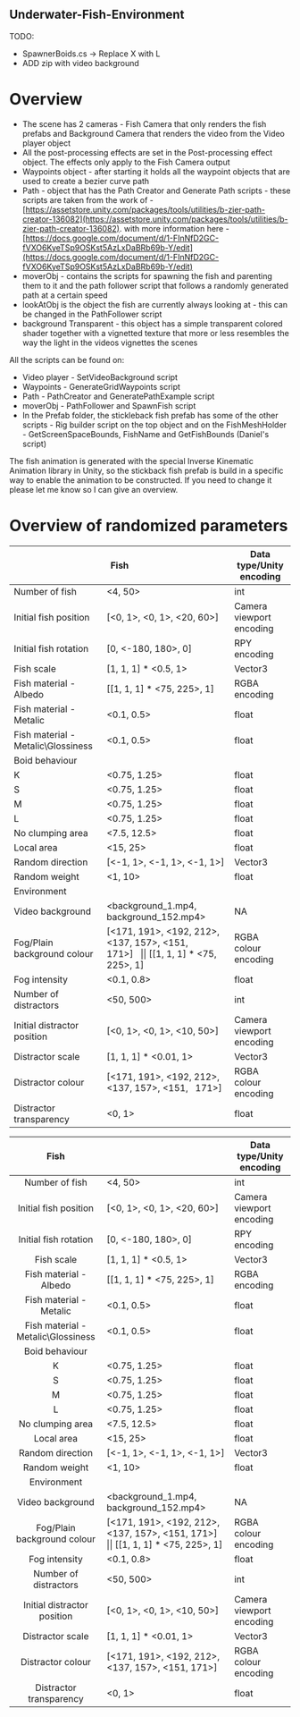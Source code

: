 ## Underwater-Fish-Environment
 TODO: 
- SpawnerBoids.cs -> Replace X with L
- ADD zip with video background

# Overview

- The scene has 2 cameras - Fish Camera that only renders the fish prefabs and Background Camera that renders the video from the Video player object
- All the post-processing effects are set in the Post-processing effect object. The effects only apply to the Fish Camera output
- Waypoints object - after starting it holds all the waypoint objects that are used to create a bezier curve path
- Path - object that has the Path Creator and Generate Path scripts - these scripts are taken from the work of - [https://assetstore.unity.com/packages/tools/utilities/b-zier-path-creator-136082](https://assetstore.unity.com/packages/tools/utilities/b-zier-path-creator-136082). with more information here - [https://docs.google.com/document/d/1-FInNfD2GC-fVXO6KyeTSp9OSKst5AzLxDaBRb69b-Y/edit](https://docs.google.com/document/d/1-FInNfD2GC-fVXO6KyeTSp9OSKst5AzLxDaBRb69b-Y/edit)
- moverObj - contains the scripts for spawning the fish and parenting them to it and the path follower script that follows a randomly generated path at a certain speed
- lookAtObj is the object the fish are currently always looking at - this can be changed in the PathFollower script
- background Transparent - this object has a simple transparent colored shader together with a vignetted texture that more or less resembles the way the light in the videos vignettes the scenes

All the scripts can be found on:
 - Video player - SetVideoBackground script
 - Waypoints - GenerateGridWaypoints script
 - Path - PathCreator and GeneratePathExample script
 - moverObj - PathFollower and SpawnFish script
 - In the Prefab folder, the stickleback fish prefab has some of the other scripts - Rig builder script on the top object and on the FishMeshHolder - GetScreenSpaceBounds, FishName and GetFishBounds (Daniel's script)
 
 The fish animation is generated with the special Inverse Kinematic Animation library in Unity, so the stickback fish prefab is build in a specific way to enable the animation to be constructed. If you need to change it please let me know so I can give an overview.

# Overview of randomized parameters 
<table>
<thead>
  <tr>
    <th colspan="2">Fish </th>
    <th>Data type/Unity encoding </th>
  </tr>
</thead>
<tbody>
  <tr>
    <td>Number of fish</td>
    <td>&lt;4, 50&gt;</td>
    <td>int</td>
  </tr>
  <tr>
    <td>Initial fish position</td>
    <td>[&lt;0, 1&gt;, &lt;0, 1&gt;, &lt;20, 60&gt;]</td>
    <td>Camera viewport encoding</td>
  </tr>
  <tr>
    <td>Initial fish rotation</td>
    <td>[0, &lt;-180, 180&gt;, 0]</td>
    <td>RPY encoding</td>
  </tr>
  <tr>
    <td>Fish scale</td>
    <td>[1, 1, 1] * &lt;0.5, 1&gt;</td>
    <td>Vector3 </td>
  </tr>
  <tr>
    <td>Fish material - Albedo</td>
    <td>[[1, 1, 1] * &lt;75, 225&gt;, 1]</td>
    <td>RGBA encoding</td>
  </tr>
  <tr>
    <td>Fish material - Metalic</td>
    <td>&lt;0.1, 0.5&gt;</td>
    <td>float</td>
  </tr>
  <tr>
    <td>Fish material - Metalic\Glossiness</td>
    <td>&lt;0.1, 0.5&gt;</td>
    <td>float</td>
  </tr>
  <tr>
    <td colspan="2">Boid behaviour</td>
    <td></td>
  </tr>
  <tr>
    <td>K</td>
    <td>&lt;0.75, 1.25&gt;</td>
    <td>float</td>
  </tr>
  <tr>
    <td>S</td>
    <td>&lt;0.75, 1.25&gt;</td>
    <td>float</td>
  </tr>
  <tr>
    <td>M</td>
    <td>&lt;0.75, 1.25&gt;</td>
    <td>float</td>
  </tr>
  <tr>
    <td>L</td>
    <td>&lt;0.75, 1.25&gt;</td>
    <td>float</td>
  </tr>
  <tr>
    <td>No clumping area</td>
    <td>&lt;7.5, 12.5&gt;</td>
    <td>float</td>
  </tr>
  <tr>
    <td>Local area</td>
    <td>&lt;15, 25&gt;</td>
    <td>float</td>
  </tr>
  <tr>
    <td>Random direction</td>
    <td>[&lt;-1, 1&gt;, &lt;-1, 1&gt;, &lt;-1, 1&gt;]</td>
    <td>Vector3</td>
  </tr>
  <tr>
    <td>Random weight </td>
    <td>&lt;1, 10&gt;</td>
    <td>float</td>
  </tr>
  <tr>
    <td colspan="2">Environment</td>
    <td></td>
  </tr>
  <tr>
    <td>Video background </td>
    <td>&lt;background_1.mp4, background_152.mp4&gt;</td>
    <td>NA</td>
  </tr>
  <tr>
    <td>Fog/Plain background colour </td>
    <td>[&lt;171, 191&gt;, &lt;192, 212&gt;, &lt;137, 157&gt;, &lt;151, 171&gt;]&nbsp;&nbsp;&nbsp;|| [[1, 1, 1] * &lt;75, 225&gt;, 1]</td>
    <td>RGBA colour encoding</td>
  </tr>
  <tr>
    <td>Fog intensity</td>
    <td>&lt;0.1, 0.8&gt;</td>
    <td>float</td>
  </tr>
  <tr>
    <td>Number of distractors </td>
    <td>&lt;50, 500&gt;</td>
    <td>int</td>
  </tr>
  <tr>
    <td>Initial distractor position </td>
    <td>[&lt;0, 1&gt;, &lt;0, 1&gt;, &lt;10, 50&gt;]</td>
    <td>Camera viewport encoding</td>
  </tr>
  <tr>
    <td>Distractor scale</td>
    <td>[1, 1, 1] * &lt;0.01, 1&gt;</td>
    <td>Vector3 </td>
  </tr>
  <tr>
    <td>Distractor colour</td>
    <td>[&lt;171, 191&gt;, &lt;192, 212&gt;, &lt;137, 157&gt;, &lt;151,&nbsp;&nbsp;&nbsp;171&gt;] </td>
    <td>RGBA colour encoding</td>
  </tr>
  <tr>
    <td>Distractor transparency</td>
    <td>&lt;0, 1&gt;</td>
    <td>float</td>
  </tr>
</tbody>
</table>


|                Fish                |                                                                                    | Data type/Unity encoding  |
|:----------------------------------:|------------------------------------------------------------------------------------|---------------------------|
| Number of fish                     | <4, 50>                                                                            | int                       |
| Initial fish position              | [<0, 1>, <0, 1>, <20, 60>]                                                         | Camera viewport encoding  |
| Initial fish rotation              | [0, <-180, 180>, 0]                                                                | RPY encoding              |
| Fish scale                         | [1, 1, 1] * <0.5, 1>                                                               | Vector3                   |
| Fish material - Albedo             | [[1, 1, 1] * <75, 225>, 1]                                                         | RGBA encoding             |
| Fish material - Metalic            | <0.1, 0.5>                                                                         | float                     |
| Fish material - Metalic\Glossiness | <0.1, 0.5>                                                                         | float                     |
|           Boid behaviour           |                                                                                    |                           |
| K                                  | <0.75, 1.25>                                                                       | float                     |
| S                                  | <0.75, 1.25>                                                                       | float                     |
| M                                  | <0.75, 1.25>                                                                       | float                     |
| L                                  | <0.75, 1.25>                                                                       | float                     |
| No clumping area                   | <7.5, 12.5>                                                                        | float                     |
| Local area                         | <15, 25>                                                                           | float                     |
| Random direction                   | [<-1, 1>, <-1, 1>, <-1, 1>]                                                        | Vector3                   |
| Random weight                      | <1, 10>                                                                            | float                     |
|             Environment            |                                                                                    |                           |
| Video background                   | <background_1.mp4, background_152.mp4>                                             | NA                        |
| Fog/Plain background colour        | [<171, 191>, <192, 212>, <137, 157>, <151, 171>]   \|\| [[1, 1, 1] * <75, 225>, 1] | RGBA colour encoding      |
| Fog intensity                      | <0.1, 0.8>                                                                         | float                     |
| Number of distractors              | <50, 500>                                                                          | int                       |
| Initial distractor position        | [<0, 1>, <0, 1>, <10, 50>]                                                         | Camera viewport encoding  |
| Distractor scale                   | [1, 1, 1] * <0.01, 1>                                                              | Vector3                   |
| Distractor colour                  | [<171, 191>, <192, 212>, <137, 157>, <151,   171>]                                 | RGBA colour encoding      |
| Distractor transparency            | <0, 1>                                                                             | float                     |
